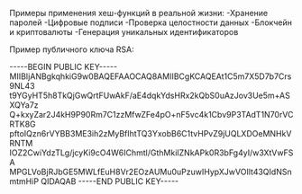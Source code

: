 Примеры применения хеш-функций в реальной жизни:
-Хранение паролей
-Цифровые подписи
-Проверка целостности данных
-Блокчейн и криптовалюты
-Генерация уникальных идентификаторов

Пример публичного ключа RSA:

-----BEGIN PUBLIC KEY-----
MIIBIjANBgkqhkiG9w0BAQEFAAOCAQ8AMIIBCgKCAQEAt1C5m7X5D7b7Crs9NL43
t9YGyHT5h8TkQjGwQrtFUwAkF/aE4dqkYdsHRx2kQbS0uAzJov3Ue5m+ASXQYa7z
Q+kxyZar2J4kH9P90Rm7C1zzMfwZFe4pO+nF5vc4k1Cbv9P3TAdT1N70rVCRTK8G
pftoIQzn6rVYBB3ME3ih2zMyBfIhtTQ3YxobB6C1tvHPvZ9jUQLXDOeMNHkVRNTM
IOZ2CwiYdzTLg/jcyKi9cO4W6IChmtl/GthMkiIZNkAPk0R3bFg4yI/w3XtVwFSA
MPGLVoBjRJbGE5MWLfEuH8Vr2EOzAUMu0uPzuwIHypXJwVOIlt43QIdNSnmtmHiP
QIDAQAB
-----END PUBLIC KEY-----


